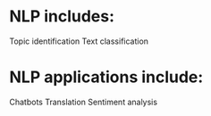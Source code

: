 # NLP includes:
  Topic identification
  Text classification

# NLP applications include:
  Chatbots
  Translation
  Sentiment analysis
